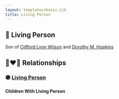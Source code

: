 ```yaml
---
layout: templates/basic.njk
title: Living Person
---
```

## 🔵 Living Person

Son of [Clifford Lynn Wilson](/people/4/42196820) and [Dorothy M. Hopkins](/people/8/86759136)

## 👩‍❤️‍👨 Relationships

### 🟣 [Living Person](/people/4/47399040)

#### Children With Living Person